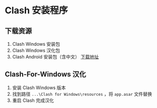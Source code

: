 # Clash 安装程序

## 下载资源
1. Clash Windows 安装包
2. Clash Windows 汉化包
3. Clash Android 安装包（含中文）
[下载地址](https://github.com/hai-zou/clash/releases)

## Clash-For-Windows 汉化
1. 安装 Clash Windows 版本
2. 找到路径 `...\Clash for Windows\resources` ，将 `app.asar` 文件替换
3. 重启 Clash 完成汉化
